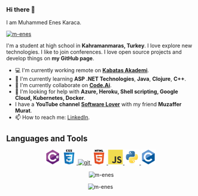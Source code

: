 ### Hi there 👋

I am Muhammed Enes Karaca.

<p align="left"> <a target="_blank" href="https://www.youtube.com/channel/UCnZw8EJIzA7oBMb_7Fa6xew"><img src="https://img.shields.io/youtube/channel/subscribers/UCnZw8EJIzA7oBMb_7Fa6xew?label=Yazilim%20sever&logo=Youtube&style=for-the-badge" alt="m-enes" /></a>

I'm a student at high school in **Kahramanmaras, Turkey**. I love explore new technologies. I like to join conferences. I love open source projects and develop things on **my GitHub page**.

 - 💻 I'm currently working remote on [**Kabatas Akademi**](https://www.kabatasakademi.com).
 - 🌱 I'm currently learning **ASP .NET Technologies**, **Java**, **Clojure**, **C++**.
 - 👯 I'm currently collaborate on [**Code.Ai**](https://github.com/code-ai-official).
 - 🤔 I'm looking for help with **Azure, Heroku, Shell scripting, Google Cloud, Kubernetes, Docker**.
 - I have a  **YouTube channel** [**Software Lover**](https://www.youtube.com/channel/UCnZw8EJIzA7oBMb_7Fa6xew) with my friend **Muzaffer Murat**.
 - 📫 How to reach me: [LinkedIn](https://www.linkedin.com/in/muhammed-enes-karaca-15373020b/).

## Languages and Tools
<p align="center"> <a href="https://docs.microsoft.com/tr-tr/dotnet/csharp/" target="_blank"> <img src="https://raw.githubusercontent.com/devicons/devicon/master/icons/csharp/csharp-original.svg" alt="csharp" width="40" height="40"/></a> <a href="https://www.w3schools.com/css/" target="_blank"> <img src="https://raw.githubusercontent.com/devicons/devicon/master/icons/css3/css3-original-wordmark.svg" alt="css3" width="40" height="40"/>  <a href="https://git-scm.com/" target="_blank"> <img src="https://www.vectorlogo.zone/logos/git-scm/git-scm-icon.svg" alt="git" width="40" height="40"/> </a> <a href="https://www.w3.org/html/" target="_blank"> <img src="https://raw.githubusercontent.com/devicons/devicon/master/icons/html5/html5-original-wordmark.svg" alt="html5" width="40" height="40"/> </a> <a href="https://developer.mozilla.org/en-US/docs/Web/JavaScript" target="_blank"> <img src="https://raw.githubusercontent.com/devicons/devicon/master/icons/javascript/javascript-original.svg" alt="javascript" width="40" height="40"/> </a> <a href="https://www.python.org" target="_blank"> <img src="https://raw.githubusercontent.com/devicons/devicon/master/icons/python/python-original.svg" alt="python" width="40" height="40"/> </a> <a href="https://en.wikipedia.org/wiki/C_(programming_language)" target="_blank"> <img src="https://raw.githubusercontent.com/devicons/devicon/master/icons/c/c-original.svg" alt="c" width="40" height="40"/></a> </p>

<p align="center">&nbsp;<img align="center" src="https://github-readme-stats.vercel.app/api?username=m-enes&show_icons=true&locale=en&theme=light" alt="m-enes" /></p>

<p align="center"><img align="center" src="https://github-readme-streak-stats.herokuapp.com/?user=m-enes&theme=light" alt="m-enes" /></p>
